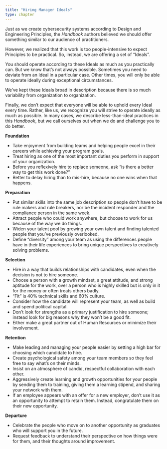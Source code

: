 ```yaml
---
title: "Hiring Manager Ideals"
type: chapter
---
```

Just as we create cybersecurity systems according to Design and Engineering Principles, the *Handbook* authors believed we should offer something similar to our audience of practitioners.

However, we realized that this work is too people-intensive to expect Principles to be practical. So, instead, we are offering a set of “Ideals”. 

You should operate according to these Ideals as much as you practically can. But we know that’s not always possible. Sometimes you need to deviate from an Ideal in a particular case. Other times, you will only be able to operate ideally during exceptional circumstances.

We’ve kept these Ideals broad in description because there is so much variability from organization to organization. 

Finally, we don’t expect that everyone will be able to uphold every Ideal every time. Rather, like us, we recognize you will strive to operate ideally as much as possible. In many cases, we describe less-than-ideal practices in this *Handbook*, but we call ourselves out when we do and challenge you to do better.

**Foundation**

  - Take enjoyment from building teams and helping people excel in their careers while achieving your program goals.
  - Treat hiring as one of the most important duties you perform in support of your organization.
  - Before you reflexively hire to replace someone, ask “is there a better way to get this work done?”
  - Better to delay hiring than to mis-hire, because no one wins when that happens.

**Preparation**

  - Put similar skills into the same job description so people don’t have to be rule makers and rule breakers, nor be the incident responder and the compliance person in the same week.
  - Attract people who could work anywhere, but choose to work for us because of the way we do things.
  - Widen your talent pool by growing your own talent and finding talented people that you’ve previously overlooked.
  - Define “diversity” among your team as using the differences people have in their life experiences to bring unique perspectives to creatively solving problems.

**Selection**

  - Hire in a way that builds relationships with candidates, even when the decision is not to hire someone.
  - Choose a person with a growth mindset, a great attitude, and strong aptitude for the work, over a person who is highly skilled but is only in it for the money or often treats others badly.
  - “Fit” is 40% technical skills and 60% culture.
  - Consider how the candidate will represent your team, as well as build and spend political capital.
  - Don’t look for strengths as a primary justification to hire someone; instead look for big reasons why they won’t be a good fit.
  - Either make a great partner out of Human Resources or minimize their involvement.

**Retention**

  - Make leading and managing your people easier by setting a high bar for choosing which candidate to hire.
  - Create psychological safety among your team members so they feel free to say what’s on their minds.
  - Insist on an atmosphere of candid, respectful collaboration with each other.
  - Aggressively create learning and growth opportunities for your people by sending them to training, giving them a learning stipend, and sharing your network with them. 
  - If an employee appears with an offer for a new employer, don’t use it as an opportunity to attempt to retain them. Instead, congratulate them on their new opportunity.

**Departure**

  - Celebrate the people who move on to another opportunity as graduates who will support you in the future.
  - Request feedback to understand their perspective on how things were for them, and their thoughts around improvement.





